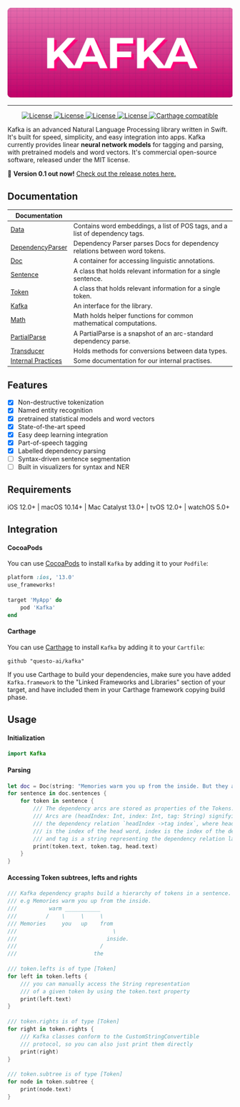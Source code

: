 <div align="center">
    <br>
    <img src="https://github.com/questo-ai/kafka/raw/master/docs/Header.jpg" width="600"/>
    <hr/>
</div>
<p align="center">
    <a href="#">
        <img alt="License" src="https://github.com/questo-ai/kafka/workflows/CI/badge.svg">
    </a>
    <a href=#"">
        <img alt="License" src="https://img.shields.io/badge/platform-iOS-violet.svg">
    </a>
    <a href="#">
        <img alt="License" src="https://img.shields.io/badge/language-swift-orange.svg">
    </a>
    <a href="https://github.com/questo-ai/kafka/blob/master/LICENSE">
        <img alt="License" src="https://img.shields.io/badge/License-MIT-blue.svg">
    </a>
    <a href="https://github.com/Carthage/Carthage">
        <img alt="Carthage compatible" src="https://img.shields.io/badge/Carthage-compatible-4BC51D.svg?style=flat">
    </a> 
</p>

Kafka is an advanced Natural Language Processing library written in Swift. It's built for speed, simplicity, and easy integration into apps. Kafka currently provides linear **neural network models** for tagging and parsing, with pretrained models and word vectors. It's commercial open-source software, released under the MIT license.

💫 **Version 0.1 out now!**
[Check out the release notes here.](https://github.com/questo-ai/kafka/releases)

## Documentation

| Documentation      |                                                                |
| ------------------ | -------------------------------------------------------------- |
| [Data]             | Contains word embeddings, a list of POS tags, and a list of dependency tags.
| [DependencyParser] | Dependency Parser parses Docs for dependency relations between word tokens.
| [Doc]              | A container for accessing linguistic annotations.
| [Sentence]              | A class that holds relevant information for a single sentence.
| [Token]              | A class that holds relevant information for a single token.
| [Kafka]            | An interface for the library.
| [Math]             | Math holds helper functions for common mathematical computations.
| [PartialParse]     | A PartialParse is a snapshot of an arc-standard dependency parse.
| [Transducer]       | Holds methods for conversions between data types.
| [Internal Practices]       | Some documentation for our internal practises.


[Data]: docs/source/Data.md
[DependencyParser]: docs/source/DependencyParser.md
[Doc]: docs/source/Doc.md
[Sentence]: docs/source/Sentence.md
[Token]: docs/source/Token.md
[Kafka]: docs/source/Kafka.md
[Math]: docs/source/Math.md
[PartialParse]: docs/source/PartialParse.md
[Transducer]: docs/source/Transducer.md
[Internal Practices]: docs/source/Internal_Practices.md

## Features
- [x] Non-destructive tokenization
- [x] Named entity recognition
- [x] pretrained statistical models and word vectors
- [x] State-of-the-art speed
- [x] Easy deep learning integration
- [x] Part-of-speech tagging
- [x] Labelled dependency parsing
- [ ] Syntax-driven sentence segmentation
- [ ] Built in visualizers for syntax and NER
## Requirements
iOS 12.0+ | macOS 10.14+ | Mac Catalyst 13.0+ | tvOS 12.0+ | watchOS 5.0+
## Integration
#### CocoaPods

You can use [CocoaPods](http://cocoapods.org/) to install `Kafka` by adding it to your `Podfile`:

```ruby
platform :ios, '13.0'
use_frameworks!

target 'MyApp' do
    pod 'Kafka'
end
```

#### Carthage
You can use [Carthage](https://github.com/Carthage/Carthage) to install `Kafka` by adding it to your `Cartfile`:

```
github "questo-ai/kafka"
```

If you use Carthage to build your dependencies, make sure you have added `Kafka.framework` to the "Linked Frameworks and Libraries" section of your target, and have included them in your Carthage framework copying build phase.

## Usage
#### Initialization

```swift
import Kafka
```

#### Parsing
```swift
let doc = Doc(string: "Memories warm you up from the inside. But they also tear you apart.") // From Haruki Murakami, Kafka on the Shore
for sentence in doc.sentences {
    for token in sentence {
        /// The dependency arcs are stored as properties of the Tokens.
        /// Arcs are (headIndex: Int, index: Int, tag: String) signifying
        /// the dependency relation `headIndex ->tag index`, where headIndex
        /// is the index of the head word, index is the index of the dependant,
        /// and tag is a string representing the dependency relation label.
        print(token.text, token.tag, head.text)
    }
}
```
#### Accessing Token subtrees, lefts and rights
```swift
/// Kafka dependency graphs build a hierarchy of tokens in a sentence.
/// e.g Memories warm you up from the inside.
///          warm ___________
///         /    \     \     \
/// Memories     you   up    from
///                              \
///                            inside.
///                          /
///                        the

/// token.lefts is of type [Token]
for left in token.lefts {
    /// you can manually access the String representation 
    /// of a given token by using the token.text property
    print(left.text)
}

/// token.rights is of type [Token]
for right in token.rights {
    /// Kafka classes conform to the CustomStringConvertible
    /// protocol, so you can also just print them directly
    print(right)
}

/// token.subtree is of type [Token]
for node in token.subtree {
    print(node.text)
}
```
